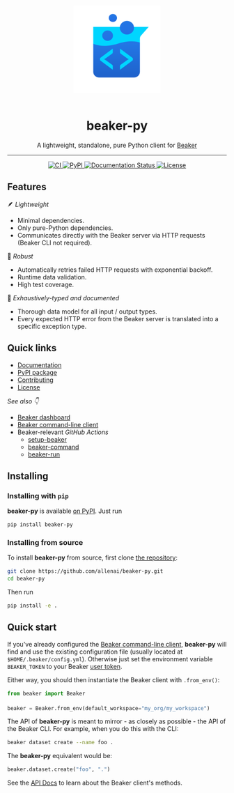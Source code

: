 <div align="center">
<br>
<img src="https://raw.githubusercontent.com/allenai/beaker-py/main/docs/source/_static/beaker-500px-transparent.png" width="200"/>
<br>
<br>
<h1>beaker-py</h1>
<p>A lightweight, standalone, pure Python client for <a href="https://beaker.org">Beaker</a></p>
<hr/>
<a href="https://github.com/allenai/beaker-py/actions">
    <img alt="CI" src="https://github.com/allenai/beaker-py/workflows/Main/badge.svg?event=push&branch=main">
</a>
<a href="https://pypi.org/project/beaker-py/">
    <img alt="PyPI" src="https://img.shields.io/pypi/v/beaker-py">
</a>
<a href="https://beaker-py.readthedocs.io/en/latest/">
    <img src="https://readthedocs.org/projects/beaker-py/badge/?version=latest" alt="Documentation Status" />
</a>
<a href="https://github.com/allenai/beaker-py/blob/main/LICENSE">
    <img alt="License" src="https://img.shields.io/github/license/allenai/beaker-py.svg?color=blue&cachedrop">
</a>
<br/>
</div>

## Features

<!-- start features -->

🪶 *Lightweight*

- Minimal dependencies.
- Only pure-Python dependencies.
- Communicates directly with the Beaker server via HTTP requests (Beaker CLI not required).

💪 *Robust*

- Automatically retries failed HTTP requests with exponential backoff.
- Runtime data validation.
- High test coverage.

📓 *Exhaustively-typed and documented*

- Thorough data model for all input / output types.
- Every expected HTTP error from the Beaker server is translated into a specific exception type.

<!-- end features -->

## Quick links

- [Documentation](https://beaker-py.readthedocs.io/)
- [PyPI package](https://pypi.org/project/beaker-py/)
- [Contributing](https://github.com/allenai/beaker-py/blob/main/CONTRIBUTING.md)
- [License](https://github.com/allenai/beaker-py/blob/main/LICENSE)

*See also 👇*

- [Beaker dashboard](https://beaker.org)
- [Beaker command-line client](https://github.com/allenai/beaker)
- Beaker-relevant *GitHub Actions*
  - [setup-beaker](https://github.com/marketplace/actions/setup-beaker)
  - [beaker-command](https://github.com/marketplace/actions/beaker-command)
  - [beaker-run](https://github.com/marketplace/actions/beaker-run)

## Installing

### Installing with `pip`

**beaker-py** is available [on PyPI](https://pypi.org/project/beaker-py/). Just run

```bash
pip install beaker-py
```

### Installing from source

To install **beaker-py** from source, first clone [the repository](https://github.com/allenai/beaker-py):

```bash
git clone https://github.com/allenai/beaker-py.git
cd beaker-py
```

Then run

```bash
pip install -e .
```

## Quick start

<!-- start quickstart -->

If you've already configured the [Beaker command-line client](https://github.com/allenai/beaker/), **beaker-py** will 
find and use the existing configuration file (usually located at `$HOME/.beaker/config.yml`).
Otherwise just set the environment variable `BEAKER_TOKEN` to your Beaker [user token](https://beaker.org/user).

Either way, you should then instantiate the Beaker client with `.from_env()`:

```python
from beaker import Beaker

beaker = Beaker.from_env(default_workspace="my_org/my_workspace")
```

The API of **beaker-py** is meant to mirror - as closely as possible - the API of the Beaker CLI.
For example, when you do this with the CLI:

```bash
beaker dataset create --name foo .
```

The **beaker-py** equivalent would be:

```python
beaker.dataset.create("foo", ".")
```
<!-- end quickstart -->

See the [API Docs](https://beaker-py.readthedocs.io/en/latest/overview.html) to learn about the Beaker client's methods.
